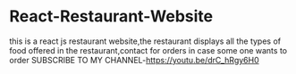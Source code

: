 # React-Restaurant-Website
this is a react js restaurant website,the restaurant displays all the types of food offered in the restaurant,contact for orders in case some one wants to order 
SUBSCRIBE TO MY CHANNEL-https://youtu.be/drC_hRgy6H0

